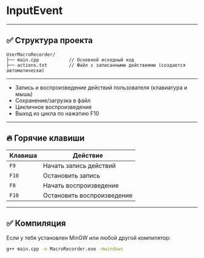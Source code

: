 # InputEvent

---

## ✅ Структура проекта

```
UserMacroRecorder/
├── main.cpp           // Основной исходный код
├── actions.txt        // Файл с записанными действиями (создается автоматически)
```

---

- Запись и воспроизведение действий пользователя (клавиатура и мышь)
- Сохранение/загрузка в файл
- Цикличное воспроизведение
- Выход из цикла по нажатию F10

---

## 🔥 Горячие клавиши

| Клавиша | Действие                   |
| ------- | -------------------------- |
| `F9`    | Начать запись действий     |
| `F10`   | Остановить запись          |
| `F8`    | Начать воспроизведение     |
| `F10`   | Остановить воспроизведение |

---

## ✅ Компиляция

Если у тебя установлен MinGW или любой другой компилятор:

```sh
g++ main.cpp -o MacroRecorder.exe -mwindows
```
